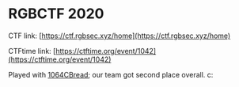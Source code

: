 # RGBCTF 2020

CTF link: [https://ctf.rgbsec.xyz/home](https://ctf.rgbsec.xyz/home)

CTFtime link: [https://ctftime.org/event/1042](https://ctftime.org/event/1042)

Played with [1064CBread](https://ctftime.org/team/5320); our team got second place overall. c:
